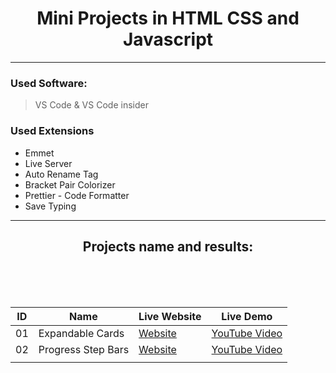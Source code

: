  <h1 align="center">  Mini Projects in HTML CSS and Javascript </h1>

 <hr>




### Used Software:

> VS Code & VS Code insider

### Used Extensions

- Emmet
- Live Server
- Auto Rename Tag
- Bracket Pair Colorizer
- Prettier - Code Formatter
- Save Typing

<hr>

 <h2 align="center"> Projects name and results: </h2>
 <br><br><br>


|  ID | Name   | Live Website  | Live Demo  |
|---|---|---|---|
| 01  |   Expandable Cards | [Website]((https://distracted-kepler-d186df.netlify.app))  | [YouTube Video](https://www.youtube.com/watch?v=OxRJniILojA&list=PLutHME8vSEnEoS_-5Cl8RMsH0aWnWbsci&index=2)  | 
| 02  | Progress Step Bars  |  [Website](https://infallible-brattain-6d5102.netlify.app/)  | [YouTube Video](https://youtu.be/Jew-ydjswKs)     |
|   |   |   |   |   |


<!-- 
3. Rotating Navigation: [Live Demo](https://jolly-wilson-e155a4.netlify.app/)
4. Hidden Search Widget: [Live Demo](https://loving-curie-166a7d.netlify.app/)
5. Blurry Loading Page: [Live Demo](https://practical-kowalevski-a028aa.netlify.app/)
6. Scrolling Animation: [Live Demo](https://objective-bohr-df6ca0.netlify.app/)
7. Split The Landing Page: [Live Demo](https://gifted-cray-f612ff.netlify.app/)
8. Animated Waving Form: [Live Demo](https://priceless-leavitt-184bff.netlify.app/)
9. Sound Mini-Boards: [Live Demo](https://mini-projects-in-html-css-and-javascript.vercel.app/)
10. Dad Jokes: [Live Demo](https://hungry-agnesi-c7f8a3.netlify.app/) -->